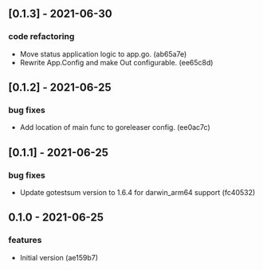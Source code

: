 
<a name="0.1.3"></a>
## [0.1.3] - 2021-06-30
### code refactoring
- Move status application logic to app.go. (ab65a7e)
- Rewrite App.Config and make Out configurable. (ee65c8d)


<a name="0.1.2"></a>
## [0.1.2] - 2021-06-25
### bug fixes
- Add location of main func to goreleaser config. (ee0ac7c)


<a name="0.1.1"></a>
## [0.1.1] - 2021-06-25
### bug fixes
- Update gotestsum version to 1.6.4 for darwin_arm64 support (fc40532)


<a name="0.1.0"></a>
## 0.1.0 - 2021-06-25
### features
- Initial version (ae159b7)

